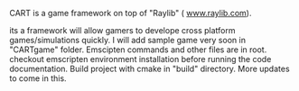CART is a game framework on top of "Raylib" ( www.raylib.com). 

its a framework  will allow gamers to develope cross platform games/simulations quickly. I will add sample game very soon in "CARTgame" folder. 
Emscipten commands  and other files are in root. 
checkout emscripten environment installation before running the code documentation.
Build project with cmake in  "build" directory. More updates to come in this.
